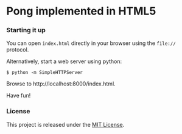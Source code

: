 # Pong implemented in HTML5

### Starting it up

You can open `index.html` directly in your browser using the `file://` protocol.

Alternatively, start a web server using python:

    $ python -m SimpleHTTPServer
    
Browse to http://localhost:8000/index.html.

Have fun!

### License

This project is released under the [MIT License](http://www.opensource.org/licenses/MIT).





